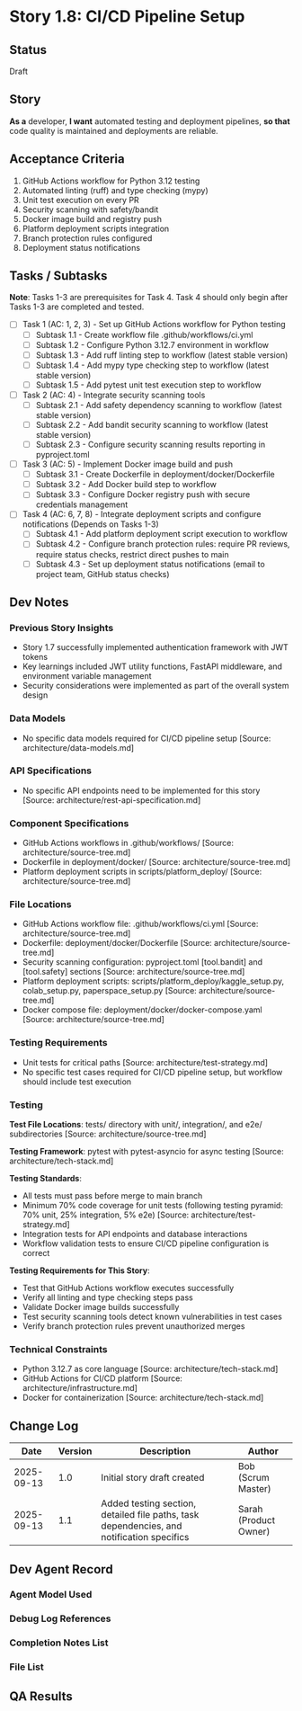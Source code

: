 # Story 1.8: CI/CD Pipeline Setup

## Status

Draft

## Story

**As a** developer,
**I want** automated testing and deployment pipelines,
**so that** code quality is maintained and deployments are reliable.

## Acceptance Criteria

1. GitHub Actions workflow for Python 3.12 testing
2. Automated linting (ruff) and type checking (mypy)
3. Unit test execution on every PR
4. Security scanning with safety/bandit
5. Docker image build and registry push
6. Platform deployment scripts integration
7. Branch protection rules configured
8. Deployment status notifications

## Tasks / Subtasks

**Note**: Tasks 1-3 are prerequisites for Task 4. Task 4 should only begin after Tasks 1-3 are completed and tested.

- [ ] Task 1 (AC: 1, 2, 3) - Set up GitHub Actions workflow for Python testing
  - [ ] Subtask 1.1 - Create workflow file .github/workflows/ci.yml
  - [ ] Subtask 1.2 - Configure Python 3.12.7 environment in workflow
  - [ ] Subtask 1.3 - Add ruff linting step to workflow (latest stable version)
  - [ ] Subtask 1.4 - Add mypy type checking step to workflow (latest stable version)
  - [ ] Subtask 1.5 - Add pytest unit test execution step to workflow
- [ ] Task 2 (AC: 4) - Integrate security scanning tools
  - [ ] Subtask 2.1 - Add safety dependency scanning to workflow (latest stable version)
  - [ ] Subtask 2.2 - Add bandit security scanning to workflow (latest stable version)
  - [ ] Subtask 2.3 - Configure security scanning results reporting in pyproject.toml
- [ ] Task 3 (AC: 5) - Implement Docker image build and push
  - [ ] Subtask 3.1 - Create Dockerfile in deployment/docker/Dockerfile
  - [ ] Subtask 3.2 - Add Docker build step to workflow
  - [ ] Subtask 3.3 - Configure Docker registry push with secure credentials management
- [ ] Task 4 (AC: 6, 7, 8) - Integrate deployment scripts and configure notifications (Depends on Tasks 1-3)
  - [ ] Subtask 4.1 - Add platform deployment script execution to workflow
  - [ ] Subtask 4.2 - Configure branch protection rules: require PR reviews, require status checks, restrict direct pushes to main
  - [ ] Subtask 4.3 - Set up deployment status notifications (email to project team, GitHub status checks)

## Dev Notes

### Previous Story Insights

- Story 1.7 successfully implemented authentication framework with JWT tokens
- Key learnings included JWT utility functions, FastAPI middleware, and environment variable management
- Security considerations were implemented as part of the overall system design

### Data Models

- No specific data models required for CI/CD pipeline setup [Source: architecture/data-models.md]

### API Specifications

- No specific API endpoints need to be implemented for this story [Source: architecture/rest-api-specification.md]

### Component Specifications

- GitHub Actions workflows in .github/workflows/ [Source: architecture/source-tree.md]
- Dockerfile in deployment/docker/ [Source: architecture/source-tree.md]
- Platform deployment scripts in scripts/platform_deploy/ [Source: architecture/source-tree.md]

### File Locations

- GitHub Actions workflow file: .github/workflows/ci.yml [Source: architecture/source-tree.md]
- Dockerfile: deployment/docker/Dockerfile [Source: architecture/source-tree.md]
- Security scanning configuration: pyproject.toml [tool.bandit] and [tool.safety] sections [Source: architecture/source-tree.md]
- Platform deployment scripts: scripts/platform_deploy/kaggle_setup.py, colab_setup.py, paperspace_setup.py [Source: architecture/source-tree.md]
- Docker compose file: deployment/docker/docker-compose.yaml [Source: architecture/source-tree.md]

### Testing Requirements

- Unit tests for critical paths [Source: architecture/test-strategy.md]
- No specific test cases required for CI/CD pipeline setup, but workflow should include test execution

### Testing

**Test File Locations**: tests/ directory with unit/, integration/, and e2e/ subdirectories [Source: architecture/source-tree.md]

**Testing Framework**: pytest with pytest-asyncio for async testing [Source: architecture/tech-stack.md]

**Testing Standards**:
- All tests must pass before merge to main branch
- Minimum 70% code coverage for unit tests (following testing pyramid: 70% unit, 25% integration, 5% e2e) [Source: architecture/test-strategy.md]
- Integration tests for API endpoints and database interactions
- Workflow validation tests to ensure CI/CD pipeline configuration is correct

**Testing Requirements for This Story**:
- Test that GitHub Actions workflow executes successfully
- Verify all linting and type checking steps pass
- Validate Docker image builds successfully
- Test security scanning tools detect known vulnerabilities in test cases
- Verify branch protection rules prevent unauthorized merges

### Technical Constraints

- Python 3.12.7 as core language [Source: architecture/tech-stack.md]
- GitHub Actions for CI/CD platform [Source: architecture/infrastructure.md]
- Docker for containerization [Source: architecture/tech-stack.md]

## Change Log

| Date       | Version | Description                      | Author             |
| ---------- | ------- | -------------------------------- | ------------------ |
| 2025-09-13 | 1.0     | Initial story draft created      | Bob (Scrum Master) |
| 2025-09-13 | 1.1     | Added testing section, detailed file paths, task dependencies, and notification specifics | Sarah (Product Owner) |

## Dev Agent Record

### Agent Model Used

### Debug Log References

### Completion Notes List

### File List

## QA Results
